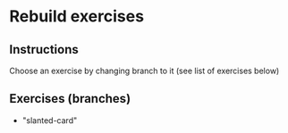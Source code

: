 # Rebuild exercises

## Instructions

Choose an exercise by changing branch to it (see list of exercises below)

## Exercises (branches)

- "slanted-card"
